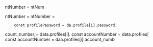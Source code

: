 ntNumber = 
ntNum

ntNumber = 
ntNumber = 

        const profilePassword = da.profile[i].password;   
count_number;= data.profiles[i].
        const accountNumber = data.profiles[
        const accountNumber = daa.profiles[i].account_numb
